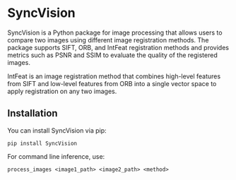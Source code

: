 # SyncVision

SyncVision is a Python package for image processing that allows users to compare two images using different image registration methods. The package supports SIFT, ORB, and IntFeat registration methods and provides metrics such as PSNR and SSIM to evaluate the quality of the registered images.

IntFeat is an image registration method that combines high-level features from SIFT and low-level features from ORB into a single vector space to apply registration on any two images.

## Installation

You can install SyncVision via pip:

```
pip install SyncVision
```

For command line inference, use:
```
process_images <image1_path> <image2_path> <method>

```